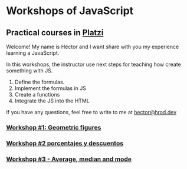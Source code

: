 


# Workshops of JavaScript 
## Practical courses in [Platzi](https://platzi.com/clases/javascript-practico/)


Welcome! My name is Héctor and I want share with you my experience learning a JavaScript.

In this workshops, the instructor use next steps for teaching how create something with JS.

1. Define the formulas.
2. Implement the formulas in JS
3. Create a functions
4. Integrate the JS into the HTML


If you have any questions, feel free to write to me at [hector@hrod.dev](mailto:hector@hrod.dev)

### [Workshop #1: Geometric figures](https://github.com/hroddev/curso-practico-js/tree/main/ws1)

### [Workshop #2 porcentajes y descuentos](https://github.com/hroddev/curso-practico-js/tree/main/ws2)

### [Workshop #3 - Average, median and mode](https://github.com/hroddev/curso-practico-js/tree/main/ws3)